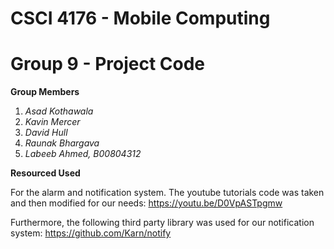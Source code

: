 # CSCI 4176 - Mobile Computing 
# Group 9 - Project Code 

**Group Members**
1. *Asad Kothawala*
2. *Kavin Mercer*
3. *David Hull*
4. *Raunak Bhargava*
5. *Labeeb Ahmed, B00804312*

**Resourced Used**

For the alarm and notification system. The youtube tutorials code was taken and then modified for our needs:
https://youtu.be/D0VpASTpgmw

Furthermore, the following third party library was used for our notification system:
https://github.com/Karn/notify
